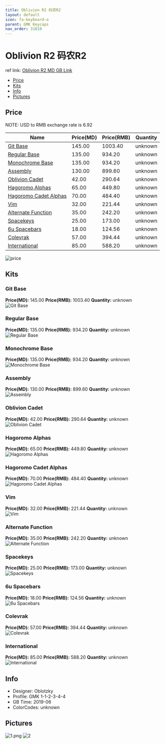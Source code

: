 ```yaml
---
title: Oblivion R2 码农R2
layout: default
icon: fa-keyboard-o
parent: GMK Keycaps
nav_order: 31010
---
```


# Oblivion R2 码农R2

ref link: [Oblivion R2 MD GB Link](https://drop.com/buy/drop-oblotzky-gmk-oblivion-v2-custom-keycap-set)

* [Price](#price)
* [Kits](#kits)
* [Info](#info)
* [Pictures](#pictures)


## Price  
NOTE: USD to RMB exchange rate is 6.92

| Name          | Price(MD)    |  Price(RMB) | Quantity |
| ------------- | ------------ |  ---------- | -------- |
|[Git Base](#git-base)|145.00|1003.40|unknown|
|[Regular Base](#regular-base)|135.00|934.20|unknown|
|[Monochrome Base](#monochrome-base)|135.00|934.20|unknown|
|[Assembly](#assembly)|130.00|899.60|unknown|
|[Oblivion Cadet](#oblivion-cadet)|42.00|290.64|unknown|
|[Hagoromo Alphas](#hagoromo-alphas)|65.00|449.80|unknown|
|[Hagoromo Cadet Alphas](#hagoromo-cadet-alphas)|70.00|484.40|unknown|
|[Vim](#vim)|32.00|221.44|unknown|
|[Alternate Function](#alternate-function)|35.00|242.20|unknown|
|[Spacekeys](#spacekeys)|25.00|173.00|unknown|
|[6u Spacebars](#6u-spacebars)|18.00|124.56|unknown|
|[Colevrak](#colevrak)|57.00|394.44|unknown|
|[International](#international)|85.00|588.20|unknown|

<img src="{{ 'assets/images/gmk-keycaps/oblivionr2/price.jpg' | relative_url }}" alt="price" class="image featured">


## Kits
### Git Base
**Price(MD):** 145.00    **Price(RMB):** 1003.40    **Quantity:** unknown  
<img src="{{ 'assets/images/gmk-keycaps/oblivionr2/kits_pics/git-base.png' | relative_url }}" alt="Git Base" class="image featured">

### Regular Base
**Price(MD):** 135.00    **Price(RMB):** 934.20    **Quantity:** unknown  
<img src="{{ 'assets/images/gmk-keycaps/oblivionr2/kits_pics/regular-base.png' | relative_url }}" alt="Regular Base" class="image featured">

### Monochrome Base
**Price(MD):** 135.00    **Price(RMB):** 934.20    **Quantity:** unknown  
<img src="{{ 'assets/images/gmk-keycaps/oblivionr2/kits_pics/monochrome-base.png' | relative_url }}" alt="Monochrome Base" class="image featured">

### Assembly
**Price(MD):** 130.00    **Price(RMB):** 899.60    **Quantity:** unknown  
<img src="{{ 'assets/images/gmk-keycaps/oblivionr2/kits_pics/assembly.png' | relative_url }}" alt="Assembly" class="image featured">

### Oblivion Cadet
**Price(MD):** 42.00    **Price(RMB):** 290.64    **Quantity:** unknown  
<img src="{{ 'assets/images/gmk-keycaps/oblivionr2/kits_pics/oblivion-cadet.png' | relative_url }}" alt="Oblivion Cadet" class="image featured">

### Hagoromo Alphas
**Price(MD):** 65.00    **Price(RMB):** 449.80    **Quantity:** unknown  
<img src="{{ 'assets/images/gmk-keycaps/oblivionr2/kits_pics/hagoromo-alphas.png' | relative_url }}" alt="Hagoromo Alphas" class="image featured">

### Hagoromo Cadet Alphas
**Price(MD):** 70.00    **Price(RMB):** 484.40    **Quantity:** unknown  
<img src="{{ 'assets/images/gmk-keycaps/oblivionr2/kits_pics/hagoromo-cadet-alphas.png' | relative_url }}" alt="Hagoromo Cadet Alphas" class="image featured">

### Vim
**Price(MD):** 32.00    **Price(RMB):** 221.44    **Quantity:** unknown  
<img src="{{ 'assets/images/gmk-keycaps/oblivionr2/kits_pics/vim.png' | relative_url }}" alt="Vim" class="image featured">

### Alternate Function
**Price(MD):** 35.00    **Price(RMB):** 242.20    **Quantity:** unknown  
<img src="{{ 'assets/images/gmk-keycaps/oblivionr2/kits_pics/alternate-function.png' | relative_url }}" alt="Alternate Function" class="image featured">

### Spacekeys
**Price(MD):** 25.00    **Price(RMB):** 173.00    **Quantity:** unknown  
<img src="{{ 'assets/images/gmk-keycaps/oblivionr2/kits_pics/spacekeys.png' | relative_url }}" alt="Spacekeys" class="image featured">

### 6u Spacebars
**Price(MD):** 18.00    **Price(RMB):** 124.56    **Quantity:** unknown  
<img src="{{ 'assets/images/gmk-keycaps/oblivionr2/kits_pics/6u-spacebars.png' | relative_url }}" alt="6u Spacebars" class="image featured">

### Colevrak
**Price(MD):** 57.00    **Price(RMB):** 394.44    **Quantity:** unknown  
<img src="{{ 'assets/images/gmk-keycaps/oblivionr2/kits_pics/colevrak.png' | relative_url }}" alt="Colevrak" class="image featured">

### International
**Price(MD):** 85.00    **Price(RMB):** 588.20    **Quantity:** unknown  
<img src="{{ 'assets/images/gmk-keycaps/oblivionr2/kits_pics/international.png' | relative_url }}" alt="International" class="image featured">


## Info
* Designer: Oblotzky
* Profile: GMK 1-1-2-3-4-4
* GB Time: 2019-06
* ColorCodes: unknown 


## Pictures
<img src="{{ 'assets/images/gmk-keycaps/oblivionr2/rendering_pics/1.png' | relative_url }}" alt="1.png" class="image featured">
<img src="{{ 'assets/images/gmk-keycaps/oblivionr2/rendering_pics/2.jpg' | relative_url }}" alt="2" class="image featured">
